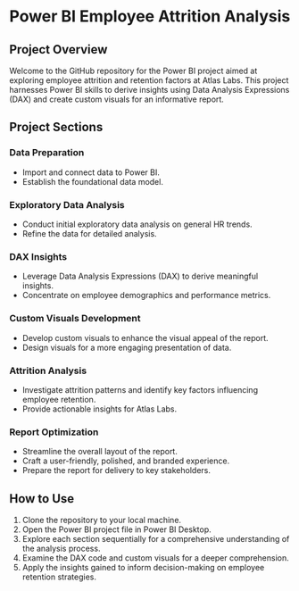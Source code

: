 # Power BI Employee Attrition Analysis

## Project Overview
Welcome to the GitHub repository for the Power BI project aimed at exploring employee attrition and retention factors at Atlas Labs. This project harnesses Power BI skills to derive insights using Data Analysis Expressions (DAX) and create custom visuals for an informative report.

## Project Sections

### Data Preparation
- Import and connect data to Power BI.
- Establish the foundational data model.

### Exploratory Data Analysis
- Conduct initial exploratory data analysis on general HR trends.
- Refine the data for detailed analysis.

### DAX Insights
- Leverage Data Analysis Expressions (DAX) to derive meaningful insights.
- Concentrate on employee demographics and performance metrics.

### Custom Visuals Development
- Develop custom visuals to enhance the visual appeal of the report.
- Design visuals for a more engaging presentation of data.

### Attrition Analysis
- Investigate attrition patterns and identify key factors influencing employee retention.
- Provide actionable insights for Atlas Labs.

### Report Optimization
- Streamline the overall layout of the report.
- Craft a user-friendly, polished, and branded experience.
- Prepare the report for delivery to key stakeholders.

## How to Use
1. Clone the repository to your local machine.
2. Open the Power BI project file in Power BI Desktop.
3. Explore each section sequentially for a comprehensive understanding of the analysis process.
4. Examine the DAX code and custom visuals for a deeper comprehension.
5. Apply the insights gained to inform decision-making on employee retention strategies.
